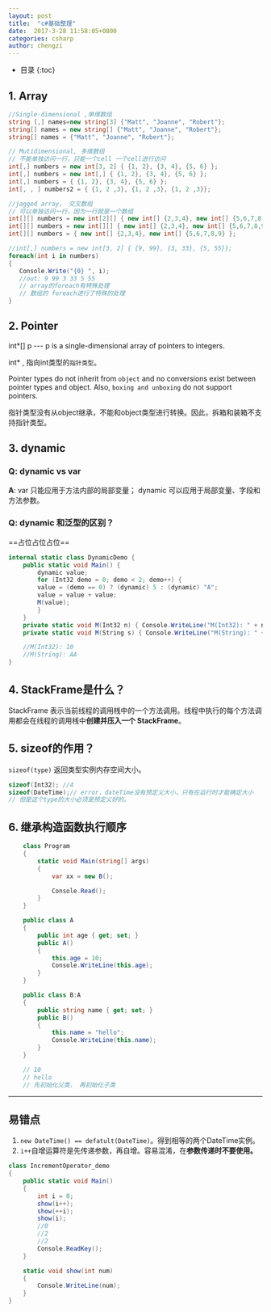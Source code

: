 ```yaml
---
layout: post
title:  "c#基础整理"
date:  2017-3-28 11:58:05+0800
categories: csharp
author: chengzi
---
```



* 目录
{:toc}

## 1. Array

``` csharp
//Single-dimensional ,单维数组
string [,] names=new string[3] {"Matt", "Joanne", "Robert"};
string[] names = new string[] {"Matt", "Joanne", "Robert"};
string[] names = {"Matt", "Joanne", "Robert"};

// Mutidimensional, 多维数组
// 不能单独访问一行，只能一个cell 一个cell进行访问
int[,] numbers = new int[3, 2] { {1, 2}, {3, 4}, {5, 6} };
int[,] numbers = new int[,] { {1, 2}, {3, 4}, {5, 6} };
int[,] numbers = { {1, 2}, {3, 4}, {5, 6} };
int[, , ] numbers2 = { {1, 2 ,3}, {1, 2 ,3}, {1, 2 ,3}};

//jagged array， 交叉数组
// 可以单独访问一行，因为一行就是一个数组
int[][] numbers = new int[2][] { new int[] {2,3,4}, new int[] {5,6,7,8,9} };
int[][] numbers = new int[][] { new int[] {2,3,4}, new int[] {5,6,7,8,9} };
int[][] numbers = { new int[] {2,3,4}, new int[] {5,6,7,8,9} };

//int[,] numbers = new int[3, 2] { {9, 99}, {3, 33}, {5, 55}};
foreach(int i in numbers)
{
   Console.Write("{0} ", i);
   //out: 9 99 3 33 5 55
   // array的foreach有特殊处理
   // 数组的 foreach进行了特殊的处理
}
```

## 2. Pointer

int*[] p  --- p is a single-dimensional array of  pointers to integers.

int* , 指向int类型的`指针类型`。

Pointer types do not inherit from `object` and no conversions exist between pointer types and object. Also, `boxing and unboxing` do not support pointers.

指针类型没有从object继承，不能和object类型进行转换。因此，拆箱和装箱不支持指针类型。


## 3. dynamic

### Q: dynamic vs var 

**A**: var 只能应用于方法内部的局部变量； dynamic 可以应用于局部变量、字段和方法参数。

### Q: dynamic 和泛型的区别？

==占位占位占位==

``` csharp
internal static class DynamicDemo {
    public static void Main() {
        dynamic value;
        for (Int32 demo = 0; demo < 2; demo++) {
        value = (demo == 0) ? (dynamic) 5 : (dynamic) "A";
        value = value + value;
        M(value);
        }
    }
    private static void M(Int32 n) { Console.WriteLine("M(Int32): " + n); }
    private static void M(String s) { Console.WriteLine("M(String): " + s); }

    //M(Int32): 10
    //M(String): AA
}
```

## 4. StackFrame是什么？

StackFrame 表示当前线程的调用桟中的一个方法调用。线程中执行的每个方法调用都会在线程的调用桟中**创建并压入一个 StackFrame**。

## 5. sizeof的作用？

`sizeof(type)` 返回类型实例内存空间大小。

``` csharp
sizeof(Int32); //4
sizeof(DateTime);// error，dateTime没有预定义大小，只有在运行时才能确定大小
// 但是这个type的大小必须是预定义好的。
```

## 6. 继承构造函数执行顺序
``` cs
    class Program
    {
        static void Main(string[] args)
        {
            var xx = new B();

            Console.Read();
        }
    }

    public class A
    {
        public int age { get; set; }
        public A()
        {
            this.age = 10;
            Console.WriteLine(this.age);
        }
    }

    public class B:A
    {
        public string name { get; set; }
        public B()
        {
            this.name = "hello";
            Console.WriteLine(this.name);
        }
    }

    // 10
    // hello
    // 先初始化父类， 再初始化子类
```


----------------------
## 易错点

1. `new DateTime() == defatult(DateTime)`。得到相等的两个DateTime实例。
2. `i++`自增运算符是先传递参数，再自增。容易混淆，在**参数传递时不要使用。**

``` csharp
class IncrementOperator_demo
{
    public static void Main()
    {
        int i = 0;
        show(i++);
        show(++i);
        show(i);
        //0
        //2
        //2
        Console.ReadKey();
    }

    static void show(int num)
    {
        Console.WriteLine(num);
    }
}
```